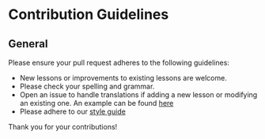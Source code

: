 # Contribution Guidelines

## General
Please ensure your pull request adheres to the following guidelines:

* New lessons or improvements to existing lessons are welcome.
* Please check your spelling and grammar.
* Open an issue to handle translations if adding a new lesson or modifying an existing one. An example can be found [here](https://github.com/elixirschool/elixirschool/issues/529)
* Please adhere to our [style guide](https://github.com/elixirschool/elixirschool/wiki/Lesson-Styleguide)

Thank you for your contributions!
